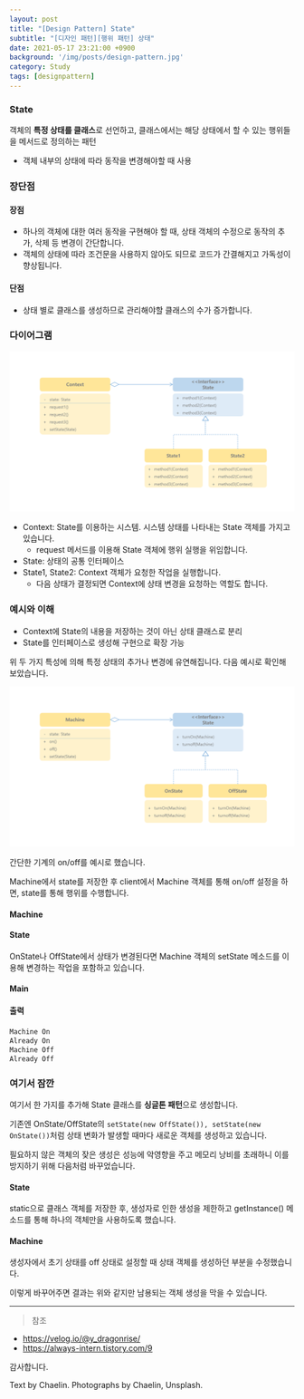 ```yaml
---
layout: post
title: "[Design Pattern] State"
subtitle: "[디자인 패턴][행위 패턴] 상태"
date: 2021-05-17 23:21:00 +0900
background: '/img/posts/design-pattern.jpg'
category: Study
tags: [designpattern]
---
```

### State
객체의 **특정 상태를 클래스**로 선언하고, 클래스에서는 해당 상태에서 할 수 있는 행위들을 메서드로 정의하는 패턴
* 객체 내부의 상태에 따라 동작을 변경해야할 때 사용

### 장단점
#### 장점
* 하나의 객체에 대한 여러 동작을 구현해야 할 때, 상태 객체의 수정으로 동작의 추가, 삭제 등 변경이 간단합니다.
* 객체의 상태에 따라 조건문을 사용하지 않아도 되므로 코드가 간결해지고 가독성이 향상됩니다.

#### 단점
* 상태 별로 클래스를 생성하므로 관리해야할 클래스의 수가 증가합니다.

### 다이어그램
<img class="img-fluid" src="/img/posts/inPost/state-01.png">

* Context: State를 이용하는 시스템. 시스템 상태를 나타내는 State 객체를 가지고 있습니다.
    * request 메서드를 이용해 State 객체에 행위 실행을 위임합니다.
* State: 상태의 공통 인터페이스
* State1, State2: Context 객체가 요청한 작업을 실행합니다. 
    * 다음 상태가 결정되면 Context에 상태 변경을 요청하는 역할도 합니다.

### 예시와 이해
* Context에 State의 내용을 저장하는 것이 아닌 상태 클래스로 분리
* State를 인터페이스로 생성해 구현으로 확장 가능

위 두 가지 특성에 의해 특정 상태의 추가나 변경에 유연해집니다. 다음 예시로 확인해 보았습니다.

<img class="img-fluid" src="/img/posts/inPost/state-02.png">

간단한 기계의 on/off를 예시로 했습니다.

Machine에서 state를 저장한 후 client에서 Machine 객체를 통해 on/off 설정을 하면, state를 통해 행위를 수행합니다.

#### Machine
<script src="https://gist.github.com/chaelin1211/b5de69d161ccf3b8c3e12579163fc82d.js"></script>

#### State
<script src="https://gist.github.com/chaelin1211/1af1c78a2b2f3bde60aa5889e4dbd924.js"></script>

OnState나 OffState에서 상태가 변경된다면 Machine 객체의 setState 메소드를 이용해 변경하는 작업을 포함하고 있습니다.

#### Main
<script src="https://gist.github.com/chaelin1211/45256e755dc36c0ac0c3af3e6b45355f.js"></script>

#### 출력
```
Machine On
Already On
Machine Off
Already Off
```

### 여기서 잠깐
여기서 한 가지를 추가해 State 클래스를 **싱글톤 패턴**으로 생성합니다.

기존엔 OnState/OffState의 ```setState(new OffState()), setState(new OnState())```처럼 상태 변화가 발생할 때마다 새로운 객체를 생성하고 있습니다.

필요하지 않은 객체의 잦은 생성은 성능에 악영향을 주고 메모리 낭비를 초래하니 이를 방지하기 위해 다음처럼 바꾸었습니다.

#### State
<script src="https://gist.github.com/chaelin1211/6a3d24e6fa855bf20a94f780f1c3cbb6.js"></script>

static으로 클래스 객체를 저장한 후, 생성자로 인한 생성을 제한하고 getInstance() 메소드를 통해 하나의 객체만을 사용하도록 했습니다.

#### Machine
<script src="https://gist.github.com/chaelin1211/6caa821b85d9162be6e2254885dfef28.js"></script>

생성자에서 초기 상태를 off 상태로 설정할 때 상태 객체를 생성하던 부분을 수정했습니다.

이렇게 바꾸어주면 결과는 위와 같지만 남용되는 객체 생성을 막을 수 있습니다.

*****
> 참조
* <a href="https://velog.io/@y_dragonrise/%EB%94%94%EC%9E%90%EC%9D%B8-%ED%8C%A8%ED%84%B4-%EC%83%81%ED%83%9C-%ED%8C%A8%ED%84%B4State-Pattern">https://velog.io/@y_dragonrise/</a>
* <a href="https://always-intern.tistory.com/9">https://always-intern.tistory.com/9</a>

감사합니다.

<p class = "placeholder">Text by Chaelin. Photographs by Chaelin, Unsplash.</p>